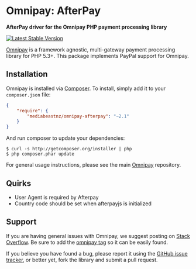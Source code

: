 # Omnipay: AfterPay

**AfterPay driver for the Omnipay PHP payment processing library**

[![Latest Stable Version](https://poser.pugx.org/mediabeastnz/omnipay-afterpay/v/stable)](https://packagist.org/packages/mediabeastnz/omnipay-afterpay)

[Omnipay](https://github.com/thephpleague/omnipay) is a framework agnostic, multi-gateway payment
processing library for PHP 5.3+. This package implements PayPal support for Omnipay.

## Installation

Omnipay is installed via [Composer](http://getcomposer.org/). To install, simply add it
to your `composer.json` file:

```json
{
    "require": {
        "mediabeastnz/omnipay-afterpay": "~2.1"
    }
}
```

And run composer to update your dependencies:

    $ curl -s http://getcomposer.org/installer | php
    $ php composer.phar update

For general usage instructions, please see the main [Omnipay](https://github.com/thephpleague/omnipay)
repository.

## Quirks

- User Agent is required by Afterpay
- Country code should be set when afterpayjs is initialized


## Support

If you are having general issues with Omnipay, we suggest posting on
[Stack Overflow](http://stackoverflow.com/). Be sure to add the
[omnipay tag](http://stackoverflow.com/questions/tagged/omnipay) so it can be easily found.

If you believe you have found a bug, please report it using the [GitHub issue tracker](https://github.com/mediabestnz/omnipay-afterpay/issues),
or better yet, fork the library and submit a pull request.
